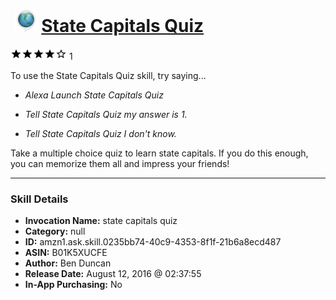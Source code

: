 # &nbsp;<img src="skill_icon" alt="State Capitals Quiz icon" width="36"> [State Capitals Quiz](http://alexa.amazon.com/#skills/amzn1.ask.skill.0235bb74-40c9-4353-8f1f-21b6a8ecd487)
![4 stars](../../images/ic_star_black_18dp_1x.png)![4 stars](../../images/ic_star_black_18dp_1x.png)![4 stars](../../images/ic_star_black_18dp_1x.png)![4 stars](../../images/ic_star_black_18dp_1x.png)![4 stars](../../images/ic_star_border_black_18dp_1x.png) 1

To use the State Capitals Quiz skill, try saying...

* *Alexa Launch State Capitals Quiz*

* *Tell State Capitals Quiz my answer is 1.*

* *Tell State Capitals Quiz I don't know.*

Take a multiple choice quiz to learn state capitals. If you do this enough, you can memorize them all and impress your friends!

***

### Skill Details

* **Invocation Name:** state capitals quiz
* **Category:** null
* **ID:** amzn1.ask.skill.0235bb74-40c9-4353-8f1f-21b6a8ecd487
* **ASIN:** B01K5XUCFE
* **Author:** Ben Duncan
* **Release Date:** August 12, 2016 @ 02:37:55
* **In-App Purchasing:** No
